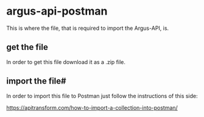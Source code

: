 # argus-api-postman

This is where the file, that is required to import the Argus-API, is.

## get the file

In order to get this file download it as a .zip file.

## import the file#

In order to import this file to Postman just follow the instructions of this side:

https://apitransform.com/how-to-import-a-collection-into-postman/
